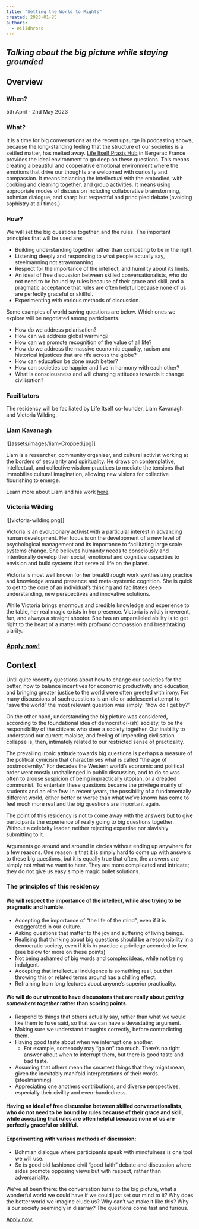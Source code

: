 ```yaml
---
title: "Setting the World to Rights"
created: 2023-01-25
authors: 
  - eilidhross
---
```


## *Talking about the big picture while staying grounded*

## Overview

### When?

5th April - 2nd May 2023

### What?

It is a time for big conversations as the recent upsurge in podcasting shows, because the long-standing feeling that the structure of our societies is a settled matter, has melted away. [Life Itself Praxis Hub](vault/hubs/bergerac) in Bergerac France provides the ideal environment to go deep on these questions. This means creating a beautiful and cooperative emotional environment where the emotions that drive our thoughts are welcomed with curiosity and compassion. It means balancing the intellectual with the embodied, with cooking and cleaning together, and group activities. It means using appropriate modes of discussion including collaborative brainstorming, bohmian dialogue, and sharp but respectful and principled debate (avoiding sophistry at all times.) 

### How?

We will set the big questions together, and the rules. The important principles that will be used are: 

* Building understanding together rather than competing to be in the right.
* Listening deeply and responding to what people actually say, steelmanning not strawmanning.
* Respect for the importance of the intellect, and humility about its limits.
* An ideal of free discussion between skilled conversationalists, who do not need to be bound by rules because of their grace and skill, and a pragmatic acceptance that rules are often helpful because none of us are perfectly graceful or skillful.
* Experimenting with various methods of discussion.

Some examples of world saving questions are below. Which ones we explore will be negotiated among participants.

* How do we address polarisation? 
* How can we address global warming? 
* How can we promote recognition of the value of all life? 
* How do we address the massive economic equality, racism and historical injustices that are rife across the globe? 
* How can education be done much better?
* How can societies be happier and live in harmony with each other? 
* What is consciousness and will changing attitudes towards it change civilisation?

### Facilitators

The residency will be faciliated by Life Itself co-founder, Liam Kavanagh and Victoria Wilding.

### Liam Kavanagh

![[assets/images/liam-Cropped.jpg]]

Liam is a researcher, community organiser, and cultural activist working at the borders of secularity and spirituality. He draws on contemplative, intellectual, and collective wisdom practices to mediate the tensions that immobilise cultural imagination, allowing new visions for collective flourishing to emerge. 

Learn more about Liam and his work [here](https://www.liamkavanagh.me/).

### Victoria Wilding

![[victoria-wilding.png]]

Victoria is an evolutionary activist with a particular interest in advancing human development. Her focus is on the development of a new level of psychological management and its importance to facilitating large scale systems change. She believes humanity needs to consciously and intentionally develop their social, emotional and cognitive capacities to envision and build systems that serve all life on the planet. 

Victoria is most well known for her breakthrough work synthesizing practice and knowledge around presence and meta-systemic cognition. She is quick to get to the core of an individual’s thinking and facilitates deep understanding, new perspectives and innovative solutions.

While Victoria brings enormous and credible knowledge and experience to the table, her real magic exists in her presence. Victoria is wildly irreverent, fun, and always a straight shooter. She has an unparalleled ability is to get right to the heart of a matter with profound compassion and breathtaking clarity.

### [Apply now!](https://docs.google.com/forms/d/1IeTEIET38KYzTbl1Gh7O4PcJzm9UfbiLXtu48Yw6laM/prefill)

## Context

Until quite recently questions about how to change our societies for the better, how to balance incentives for economic productivity and education, and bringing greater justice to the world were often greeted with irony. For many discussions of such questions is an idle or adolescent attempt to “save the world” the most relevant question was simply: “how do I get by?”

On the other hand, understanding the big picture was considered, according to the foundational idea of democratic(-ish) society, to be the responsibility of the citizens who steer a society together. Our inability to understand our current malaise, and feeling of impending civilisation collapse is, then, intimately related to our restricted sense of practicality.

The prevailing ironic attitude towards big questions is perhaps a measure of the political cynicism that characterises what is called “the age of postmodernity.” For decades the Western world’s economic and political order went mostly unchallenged in public discussion, and to do so was often to arouse suspicion of being impractically utopian, or a dreaded communist. To entertain these questions became the privilege mainly of students and an elite few. In recent years, the possibility of a fundamentally different world, either better or worse than what we’ve known has come to feel much more real and the big questions are important again. 

The point of this residency is not to come away with the answers but to give participants the experience of really going to big questions together. Without a celebrity leader, neither rejecting expertise nor slavishly submitting to it.

Arguments go around and around in circles without ending up anywhere for a few reasons. One reason is that it is simply hard to come up with answers to these big questions, but it is equally true that often, the answers are simply not what we want to hear. They are more complicated and intricate; they do not give us easy simple magic bullet solutions. 

### The principles of this residency

#### We will respect the importance of the intellect, while also trying to be pragmatic and humble.

* Accepting the importance of “the life of the mind”, even if it is exaggerated in our culture.
* Asking questions that matter to the joy and suffering of living beings.
* Realising that thinking about big questions should be a responsibility in a democratic society, even if it is in practice a privilege accorded to few. (see below for more on these points)
* Not being ashamed of big words and complex ideas, while not being indulgent.
* Accepting that intellectual indulgence is something real, but that throwing this or related terms around has a chilling effect.
* Refraining from long lectures about anyone’s superior practicality.

#### We will do our utmost to have discussions that are really about *getting somewhere together* rather than scoring points. 

* Respond to things that others actually say, rather than what we would like them to have said, so that we can have a devastating argument.
* Making sure we understand thoughts correctly, before contradicting them. 
* Having good taste about when we interrupt one another.
	* For example, somebody may “go on” too much. There’s no right answer about when to interrupt them, but there is good taste and bad taste. 
* Assuming that others mean the smartest things that they might mean, given the inevitably manifold interpretations of their words. (steelmanning)
* Appreciating one anothers contributions, and diverse perspectives, especially their civility and even-handedness.

#### Having an ideal of free discussion between skilled conversationalists, who do not need to be bound by rules because of their grace and skill, while accepting that rules are often helpful because none of us are perfectly graceful or skillful.

#### Experimenting with various methods of discussion:

* Bohmian dialogue where participants speak with mindfulness is one tool we will use.
* So is good old fashioned civil “good faith” debate and discussion where sides promote opposing views but with respect, rather than adversariality.


We’ve all been there: the conversation turns to the big picture, what a wonderful world we could have if we could just set our mind to it? Why does the better world we imagine elude us? Why can’t we make it like this? Why is our society seemingly in disarray? The questions come fast and furious.

[Apply now.](https://docs.google.com/forms/d/1IeTEIET38KYzTbl1Gh7O4PcJzm9UfbiLXtu48Yw6laM/prefill)







